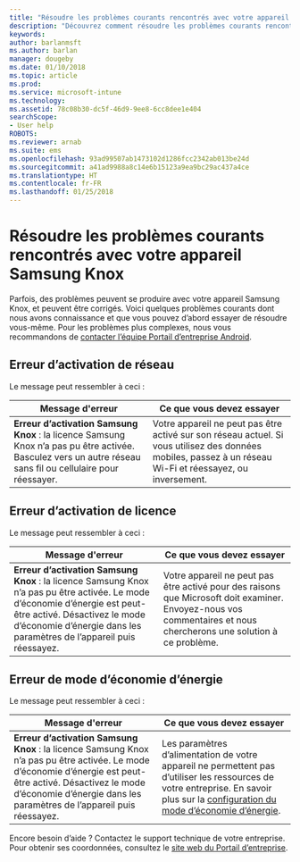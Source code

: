 ```yaml
---
title: "Résoudre les problèmes courants rencontrés avec votre appareil Samsung Knox | Microsoft Docs"
description: "Découvrez comment résoudre les problèmes courants rencontrés avec votre appareil Samsung Knox."
keywords: 
author: barlanmsft
ms.author: barlan
manager: dougeby
ms.date: 01/10/2018
ms.topic: article
ms.prod: 
ms.service: microsoft-intune
ms.technology: 
ms.assetid: 78c08b30-dc5f-46d9-9ee8-6cc8dee1e404
searchScope:
- User help
ROBOTS: 
ms.reviewer: arnab
ms.suite: ems
ms.openlocfilehash: 93ad99507ab1473102d1286fcc2342ab013be24d
ms.sourcegitcommit: a41ad9988a8c14e6b15123a9ea9bc29ac437a4ce
ms.translationtype: HT
ms.contentlocale: fr-FR
ms.lasthandoff: 01/25/2018
---
```

# <a name="fix-common-issues-with-your-samsung-knox-device"></a>Résoudre les problèmes courants rencontrés avec votre appareil Samsung Knox

Parfois, des problèmes peuvent se produire avec votre appareil Samsung Knox, et peuvent être corrigés. Voici quelques problèmes courants dont nous avons connaissance et que vous pouvez d’abord essayer de résoudre vous-même. Pour les problèmes plus complexes, nous vous recommandons de [contacter l’équipe Portail d’entreprise Android](https://github.com/MicrosoftDocs/IntuneDocs/blob/master/intune-user-help/send-logs-to-microsoft-android.md).

## <a name="network-activation-error"></a>Erreur d’activation de réseau

Le message peut ressembler à ceci :

|Message d'erreur|Ce que vous devez essayer|
|---|---|
|**Erreur d’activation Samsung Knox** : la licence Samsung Knox n’a pas pu être activée. Basculez vers un autre réseau sans fil ou cellulaire pour réessayer.|Votre appareil ne peut pas être activé sur son réseau actuel. Si vous utilisez des données mobiles, passez à un réseau Wi-Fi et réessayez, ou inversement.|

## <a name="license-activation-error"></a>Erreur d’activation de licence

Le message peut ressembler à ceci :

|Message d'erreur|Ce que vous devez essayer|
|---|---|
|**Erreur d’activation Samsung Knox** : la licence Samsung Knox n’a pas pu être activée. Le mode d’économie d’énergie est peut-être activé. Désactivez le mode d’économie d’énergie dans les paramètres de l’appareil puis réessayez.|Votre appareil ne peut pas être activé pour des raisons que Microsoft doit examiner. Envoyez-nous vos commentaires et nous chercherons une solution à ce problème.|

## <a name="power-saving-mode-error"></a>Erreur de mode d’économie d’énergie

Le message peut ressembler à ceci :

|Message d'erreur|Ce que vous devez essayer|
|---|---|
|**Erreur d’activation Samsung Knox** : la licence Samsung Knox n’a pas pu être activée. Le mode d’économie d’énergie est peut-être activé. Désactivez le mode d’économie d’énergie dans les paramètres de l’appareil puis réessayez. |Les paramètres d’alimentation de votre appareil ne permettent pas d’utiliser les ressources de votre entreprise. En savoir plus sur la [configuration du mode d’économie d’énergie](power-saving-mode-android.md).|

Encore besoin d’aide ? Contactez le support technique de votre entreprise. Pour obtenir ses coordonnées, consultez le [site web du Portail d’entreprise](https://portal.manage.microsoft.com#HelpDeskDialog).
